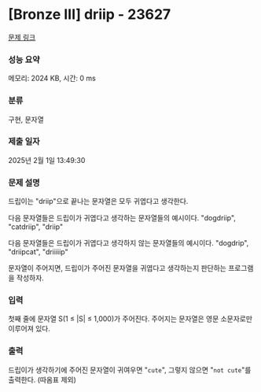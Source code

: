 # [Bronze III] driip - 23627 

[문제 링크](https://www.acmicpc.net/problem/23627) 

### 성능 요약

메모리: 2024 KB, 시간: 0 ms

### 분류

구현, 문자열

### 제출 일자

2025년 2월 1일 13:49:30

### 문제 설명

<p>드립이는 "driip"으로 끝나는 문자열은 모두 귀엽다고 생각한다.</p>

<p>다음 문자열들은 드립이가 귀엽다고 생각하는 문자열들의 예시이다. "dogdriip", "catdriip", "driip"</p>

<p>다음 문자열들은 드립이가 귀엽다고 생각하지 않는 문자열들의 예시이다. "dogdrip", "driipcat", "driiiiip"</p>

<p>문자열이 주어지면, 드립이가 주어진 문자열을 귀엽다고 생각하는지 판단하는 프로그램을 작성하자.</p>

### 입력 

 <p>첫째 줄에 문자열 S(1 ≤ |S| ≤ 1,000)가 주어진다. 주어지는 문자열은 영문 소문자로만 이루어져 있다.</p>

### 출력 

 <p>드립이가 생각하기에 주어진 문자열이 귀여우면 "<code>cute</code>", 그렇지 않으면 "<code>not cute</code>"를 출력한다. (따옴표 제외)</p>

